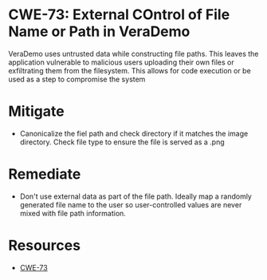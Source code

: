 # CWE-73: External COntrol of File Name or Path in VeraDemo
VeraDemo uses untrusted data while constructing file paths. This leaves the application vulnerable to malicious users uploading their own files or exfiltrating them from the filesystem. This allows for code execution or be used as a step to compromise the system

# Mitigate
* Canonicalize the fiel path and check directory if it matches the image directory. Check file type to ensure the file is served as a .png

# Remediate
* Don't use external data as part of the file path. Ideally map a randomly generated file name to the user so user-controlled values are never mixed with file path information.

# Resources
* [CWE-73](https://cwe.mitre.org/data/definitions/73.html)